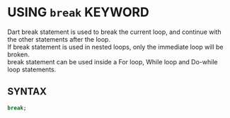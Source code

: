 # USING `break` KEYWORD
Dart break statement is used to break the current loop, and continue with the other statements after the loop.
<br/>
If break statement is used in nested loops, only the immediate loop will be broken.
<br/>
break statement can be used inside a For loop, While loop and Do-while loop statements.
## SYNTAX
```dart
break;
```
